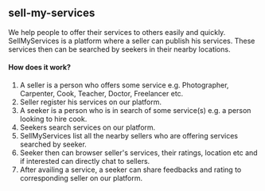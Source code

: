 ## sell-my-services

We help people to offer their services to others easily and quickly. SellMyServices is a platform where a seller can publish his
services. These services then can be searched by seekers in their nearby locations. 

#### How does it work?

1. A seller is a person who offers some service e.g. Photographer, Carpenter, Cook, Teacher, Doctor, Freelancer etc.
2. Seller register his services on our platform.
3. A seeker is a person who is in search of some service(s) e.g. a person looking to hire cook.
4. Seekers search services on our platform.
5. SellMyServices list all the nearby sellers who are offering services searched by seeker. 
6. Seeker then can browser seller's services, their ratings, location etc and if interested can directly chat to sellers.
7. After availing a service, a seeker can share feedbacks and rating to corresponding seller on our platform.
